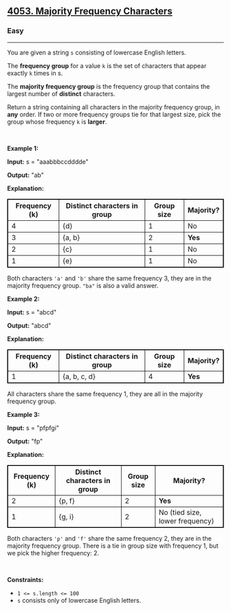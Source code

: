 <h2><a href="https://leetcode.com/contest/biweekly-contest-166/problems/majority-frequency-characters">4053. Majority Frequency Characters</a></h2><h3>Easy</h3><hr><p>You are given a string <code>s</code> consisting of lowercase English letters.</p>

<p>The <strong>frequency group</strong> for a value <code>k</code> is the set of characters that appear exactly <code>k</code> times in s.</p>

<p>The <strong>majority frequency group</strong> is the frequency group that contains the largest number of <strong>distinct</strong> characters.</p>

<p>Return a string containing all characters in the majority frequency group, in <strong>any</strong> order. If two or more frequency groups tie for that largest size, pick the group whose frequency <code>k</code> is <strong>larger</strong>.</p>

<p>&nbsp;</p>
<p><strong class="example">Example 1:</strong></p>

<div class="example-block">
<p><strong>Input:</strong> <span class="example-io">s = &quot;aaabbbccdddde&quot;</span></p>

<p><strong>Output:</strong> <span class="example-io">&quot;ab&quot;</span></p>

<p><strong>Explanation:</strong></p>

<table style="border: 1px solid black;">
	<thead>
		<tr>
			<th style="border: 1px solid black;">Frequency (k)</th>
			<th style="border: 1px solid black;">Distinct characters in group</th>
			<th style="border: 1px solid black;">Group size</th>
			<th style="border: 1px solid black;">Majority?</th>
		</tr>
	</thead>
	<tbody>
		<tr>
			<td style="border: 1px solid black;">4</td>
			<td style="border: 1px solid black;">{d}</td>
			<td style="border: 1px solid black;">1</td>
			<td style="border: 1px solid black;">No</td>
		</tr>
		<tr>
			<td style="border: 1px solid black;">3</td>
			<td style="border: 1px solid black;">{a, b}</td>
			<td style="border: 1px solid black;">2</td>
			<td style="border: 1px solid black;"><strong>Yes</strong></td>
		</tr>
		<tr>
			<td style="border: 1px solid black;">2</td>
			<td style="border: 1px solid black;">{c}</td>
			<td style="border: 1px solid black;">1</td>
			<td style="border: 1px solid black;">No</td>
		</tr>
		<tr>
			<td style="border: 1px solid black;">1</td>
			<td style="border: 1px solid black;">{e}</td>
			<td style="border: 1px solid black;">1</td>
			<td style="border: 1px solid black;">No</td>
		</tr>
	</tbody>
</table>

<p>Both characters <code>&#39;a&#39;</code> and <code>&#39;b&#39;</code> share the same frequency 3, they are in the majority frequency group. <code>&quot;ba&quot;</code> is also a valid answer.</p>
</div>

<p><strong class="example">Example 2:</strong></p>

<div class="example-block">
<p><strong>Input:</strong> <span class="example-io">s = &quot;abcd&quot;</span></p>

<p><strong>Output:</strong> <span class="example-io">&quot;abcd&quot;</span></p>

<p><strong>Explanation:</strong></p>

<table style="border: 1px solid black;">
	<thead>
		<tr>
			<th style="border: 1px solid black;">Frequency (k)</th>
			<th style="border: 1px solid black;">Distinct characters in group</th>
			<th style="border: 1px solid black;">Group size</th>
			<th style="border: 1px solid black;">Majority?</th>
		</tr>
	</thead>
	<tbody>
		<tr>
			<td style="border: 1px solid black;">1</td>
			<td style="border: 1px solid black;">{a, b, c, d}</td>
			<td style="border: 1px solid black;">4</td>
			<td style="border: 1px solid black;"><strong>Yes</strong></td>
		</tr>
	</tbody>
</table>

<p>All characters share the same frequency 1, they are all in the majority frequency group.</p>
</div>

<p><strong class="example">Example 3:</strong></p>

<div class="example-block">
<p><strong>Input:</strong> <span class="example-io">s = &quot;pfpfgi&quot;</span></p>

<p><strong>Output:</strong> <span class="example-io">&quot;fp&quot;</span></p>

<p><strong>Explanation:</strong></p>

<table style="border: 1px solid black;">
	<thead>
		<tr>
			<th style="border: 1px solid black;">Frequency (k)</th>
			<th style="border: 1px solid black;">Distinct characters in group</th>
			<th style="border: 1px solid black;">Group size</th>
			<th style="border: 1px solid black;">Majority?</th>
		</tr>
	</thead>
	<tbody>
		<tr>
			<td style="border: 1px solid black;">2</td>
			<td style="border: 1px solid black;">{p, f}</td>
			<td style="border: 1px solid black;">2</td>
			<td style="border: 1px solid black;"><strong>Yes</strong></td>
		</tr>
		<tr>
			<td style="border: 1px solid black;">1</td>
			<td style="border: 1px solid black;">{g, i}</td>
			<td style="border: 1px solid black;">2</td>
			<td style="border: 1px solid black;">No (tied size, lower frequency)</td>
		</tr>
	</tbody>
</table>

<p>Both characters <code>&#39;p&#39;</code> and <code>&#39;f&#39;</code> share the same frequency 2, they are in the majority frequency group. There is a tie in group size with frequency 1, but we pick the higher frequency: 2.</p>
</div>

<p>&nbsp;</p>
<p><strong>Constraints:</strong></p>

<ul>
	<li><code>1 &lt;= s.length &lt;= 100</code></li>
	<li><code>s</code> consists only of lowercase English letters.</li>
</ul>

